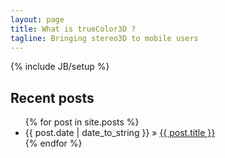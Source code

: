 ```yaml
---
layout: page
title: What is trueColor3D ?
tagline: Bringing stereo3D to mobile users
---
```

{% include JB/setup %}
   
## Recent posts

<ul class="posts">
  {% for post in site.posts %}
    <li><span>{{ post.date | date_to_string }}</span> &raquo; <a href="{{ BASE_PATH }}{{ post.url }}">{{ post.title }}</a></li>
  {% endfor %}
</ul>


